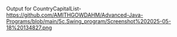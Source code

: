 Output for CountryCapitalList-https://github.com/AMITHGOWDAHM/Advanced-Java-Programs/blob/main/5c.Swing_program/Screenshot%202025-05-18%20134827.png
